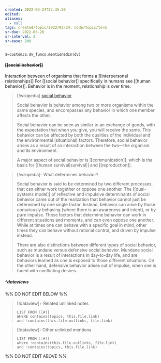 ```yaml
---
created: 2022-03-24T23:35:50 
edited: 
aliases:
  - null
tags: created/topic/2022/03/24, node/topic/term
sr-due: 2022-03-28
sr-interval: 2
sr-ease: 208
---
```

`$=customJS.dv_funcs.mentionedIn(dv)`

#### <s class="topic-title">[[social behavior]]</s>

Interaction between of organisms that forms a [[interpersonal relationships]]
For [[social behavior]] specifically in humans see [[human behavior]].
Behavior is in the moment, relationship is over time.

> [!wikipedia] [social behavior](https://en.wikipedia.org/wiki/Social%20behavior)
> 
> Social behavior is behavior among two or more organisms within the same species, and encompasses any behavior in which one member affects the other.
> 
> Social behavior can be seen as similar to an exchange of goods, with the expectation that when you give, you will receive the same. This behavior can be affected by both the qualities of the individual and the environmental (situational) factors. Therefore, social behavior arises as a result of an interaction between the two—the organism and its environment. 
> 
> A major aspect of social behavior is [[communication]], which is the basis for [[human survival|survival]] and [[reproduction]]. 

> [!wikipedia]- What determines behavior?
>
> Social behavior is said to be determined by two different processes, that can either work together or oppose one another. The [[dual-systems model]] of reflective and impulsive determinants of social behavior came out of the realization that behavior cannot just be determined by one single factor. Instead, behavior can arise by those consciously behaving (where there is an awareness and intent), or by pure impulse. These factors that determine behavior can work in different situations and moments, and can even oppose one another. While at times one can behave with a specific goal in mind, other times they can behave without rational control, and driven by impulse instead.
> 
> There are also distinctions between different types of social behavior, such as mundane versus defensive social behavior. Mundane social behavior is a result of interactions in day-to-day life, and are behaviors learned as one is exposed to those different situations. On the other hand, defensive behavior arises out of impulse, when one is faced with conflicting desires.
>


##### ^dataviews

%% DO NOT EDIT BELOW %%
> [!dataview]+ Related unlinked notes
> ```dataview
> LIST FROM [[#]]
> WHERE contains(topics, this.file.link)
> and !contains(this.file.outlinks, file.link)
> ```
 
> [!dataview]- Other unlinked mentions
> ```dataview
> LIST FROM [[#]]
> where !contains(this.file.outlinks, file.link)
> and !contains(topics, this.file.link)
> ```

%% DO NOT EDIT ABOVE %%


